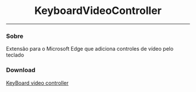 <h1 align="center">KeyboardVideoController</h1>

---

### Sobre
Extensão para o Microsoft Edge que adiciona controles de vídeo pelo teclado

### Download

[KeyBoard video controller](https://microsoftedge.microsoft.com/addons/detail/keyboardvideocontroller/ppgeldaipnbepijbgniflodbfkifhgfm?hl=pt-BR)
 
